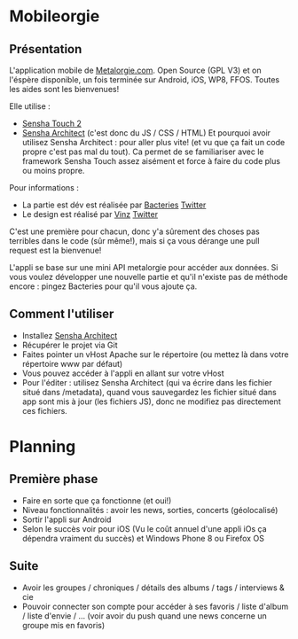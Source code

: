 Mobileorgie
===========

Présentation
-------------------------

L'application mobile de [Metalorgie.com](http://www.metalorgie.com). Open Source (GPL V3) et on l'éspère disponible, un fois  terminée sur Android, iOS, WP8, FFOS.
Toutes les aides sont les bienvenues!

Elle utilise :
- [Sensha Touch 2](http://www.sencha.com/products/touch)
- [Sensha Architect](http://www.sencha.com/products/architect)
(c'est donc du JS / CSS / HTML) Et pourquoi avoir utilisez Sensha Architect : pour aller plus vite! (et vu que ça fait un code propre c'est pas mal du tout). Ca permet de se familiariser avec le framework Sensha Touch assez aisément et force à faire du code plus ou moins propre.

Pour informations :
- La partie est dév est réalisée par [Bacteries](https://github.com/Bacteries) [Twitter](http://twitter.com/Bacteries)
- Le design est réalisé par [Vinz](https://github.com/picks44) [Twitter](https://twitter.com/VinzGhislain)

C'est une première pour chacun, donc y'a sûrement des choses pas terribles dans le code (sûr même!), mais si ça vous dérange une pull request est la bienvenue!

L'appli se base sur une mini API metalorgie pour accéder aux données. Si vous voulez développer une nouvelle partie et qu'il n'existe pas de méthode encore : pingez Bacteries pour qu'il vous ajoute ça.

Comment l'utiliser
-------------------------
- Installez [Sensha Architect](http://www.sencha.com/products/architect)
- Récupérer le projet via Git
- Faites pointer un vHost Apache sur le répertoire (ou mettez là dans votre répertoire www par défaut)
- Vous pouvez accéder à l'appli en allant sur votre vHost
- Pour l'éditer : utilisez Sensha Architect (qui va écrire dans les fichier situé dans /metadata), quand vous sauvegardez les fichier situé dans app sont mis à jour (les fichiers JS), donc ne modifiez pas directement ces fichiers.

Planning
===========

Première phase
-------------------------

* Faire en sorte que ça fonctionne (et oui!)
* Niveau fonctionnalités : avoir les news, sorties, concerts (géolocalisé)
* Sortir l'appli sur Android
* Selon le succès voir pour iOS (Vu le coût annuel d'une appli iOs ça dépendra vraiment du succès) et Windows Phone 8 ou Firefox OS

Suite
-------------------------

* Avoir les groupes / chroniques / détails des albums / tags / interviews & cie
* Pouvoir connecter son compte pour accéder à ses favoris / liste d'album / liste d'envie / ... (voir avoir du push quand une news concerne un groupe mis en favoris)


